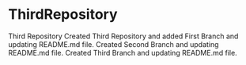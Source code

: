 # ThirdRepository
Third Repository
Created Third Repository and added First Branch and updating README.md file.
Created Second Branch and updating README.md file.
Created Third Branch and updating README.md file.

